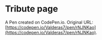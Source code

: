 # Tribute page

A Pen created on CodePen.io. Original URL: [https://codepen.io/Valderas7/pen/rNJNKao](https://codepen.io/Valderas7/pen/rNJNKao).

